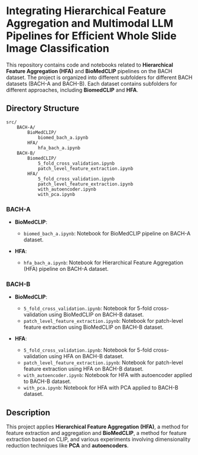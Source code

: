 # Integrating Hierarchical Feature Aggregation and Multimodal LLM Pipelines for Efficient Whole Slide Image Classification

This repository contains code and notebooks related to **Hierarchical Feature Aggregation (HFA)** and **BioMedCLIP** pipelines on the BACH dataset. The project is organized into different subfolders for different BACH datasets (BACH-A and BACH-B). Each dataset contains subfolders for different approaches, including **BiomedCLIP** and **HFA**.

## Directory Structure

```
src/
    BACH-A/
        BioMedCLIP/
            biomed_bach_a.ipynb
        HFA/
            hfa_bach_a.ipynb
    BACH-B/
        BiomedCLIP/
            5_fold_cross_validation.ipynb
            patch_level_feature_extraction.ipynb
        HFA/
            5_fold_cross_validation.ipynb
            patch_level_feature_extraction.ipynb
            with_autoencoder.ipynb
            with_pca.ipynb
```

### BACH-A

- **BioMedCLIP**:
  - `biomed_bach_a.ipynb`: Notebook for BioMedCLIP pipeline on BACH-A dataset.

- **HFA**:
  - `hfa_bach_a.ipynb`: Notebook for Hierarchical Feature Aggregation (HFA) pipeline on BACH-A dataset.

### BACH-B

- **BioMedCLIP**:
  - `5_fold_cross_validation.ipynb`: Notebook for 5-fold cross-validation using BioMedCLIP on BACH-B dataset.
  - `patch_level_feature_extraction.ipynb`: Notebook for patch-level feature extraction using BioMedCLIP on BACH-B dataset.

- **HFA**:
  - `5_fold_cross_validation.ipynb`: Notebook for 5-fold cross-validation using HFA on BACH-B dataset.
  - `patch_level_feature_extraction.ipynb`: Notebook for patch-level feature extraction using HFA on BACH-B dataset.
  - `with_autoencoder.ipynb`: Notebook for HFA with autoencoder applied to BACH-B dataset.
  - `with_pca.ipynb`: Notebook for HFA with PCA applied to BACH-B dataset.

## Description

This project applies **Hierarchical Feature Aggregation (HFA)**, a method for feature extraction and aggregation and **BioMedCLIP**, a method for feature extraction based on CLIP, and various experiments involving dimensionality reduction techniques like **PCA** and **autoencoders**.


